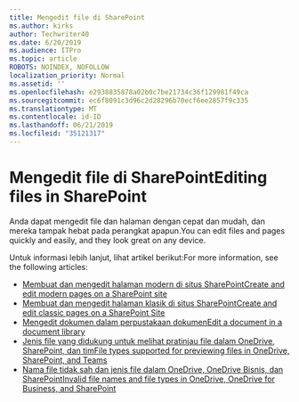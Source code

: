 ```yaml
---
title: Mengedit file di SharePoint
ms.author: kirks
author: Techwriter40
ms.date: 6/20/2019
ms.audience: ITPro
ms.topic: article
ROBOTS: NOINDEX, NOFOLLOW
localization_priority: Normal
ms.assetid: ''
ms.openlocfilehash: e2938835878a02b0c7be21734c36f129981f49ca
ms.sourcegitcommit: ec6f8091c3d96c2d28296b70ecf6ee2857f9c335
ms.translationtype: MT
ms.contentlocale: id-ID
ms.lasthandoff: 06/21/2019
ms.locfileid: "35121317"
---
```

# <a name="editing-files-in-sharepoint"></a><span data-ttu-id="aad71-102">Mengedit file di SharePoint</span><span class="sxs-lookup"><span data-stu-id="aad71-102">Editing files in SharePoint</span></span>

<span data-ttu-id="aad71-103">Anda dapat mengedit file dan halaman dengan cepat dan mudah, dan mereka tampak hebat pada perangkat apapun.</span><span class="sxs-lookup"><span data-stu-id="aad71-103">You can edit files and pages quickly and easily, and they look great on any device.</span></span> 

<span data-ttu-id="aad71-104">Untuk informasi lebih lanjut, lihat artikel berikut:</span><span class="sxs-lookup"><span data-stu-id="aad71-104">For more information, see the following articles:</span></span>

- [<span data-ttu-id="aad71-105">Membuat dan mengedit halaman modern di situs SharePoint</span><span class="sxs-lookup"><span data-stu-id="aad71-105">Create and edit modern pages on a SharePoint site</span></span>](https://support.office.com/en-us/article/create-and-use-modern-pages-on-a-sharepoint-site-b3d46deb-27a6-4b1e-87b8-df851e503dec)
- [<span data-ttu-id="aad71-106">Membuat dan mengedit halaman klasik di situs SharePoint</span><span class="sxs-lookup"><span data-stu-id="aad71-106">Create and edit classic pages on a SharePoint Site</span></span>](https://support.office.com/en-us/article/create-and-edit-classic-sharepoint-pages-ee50e4a0-d0c1-48c8-86e9-d468a8b13bac)
- [<span data-ttu-id="aad71-107">Mengedit dokumen dalam perpustakaan dokumen</span><span class="sxs-lookup"><span data-stu-id="aad71-107">Edit a document in a document library</span></span>](https://support.office.com/en-us/article/Edit-a-document-in-a-document-library-02d8497f-1c13-4114-949a-b8466f639b07)
- [<span data-ttu-id="aad71-108">Jenis file yang didukung untuk melihat pratinjau file dalam OneDrive, SharePoint, dan tim</span><span class="sxs-lookup"><span data-stu-id="aad71-108">File types supported for previewing files in OneDrive, SharePoint, and Teams</span></span>](https://support.office.com/en-us/article/file-types-supported-for-previewing-files-in-onedrive-sharepoint-and-teams-e054cd0f-8ef2-4ccb-937e-26e37419c5e4)
- [<span data-ttu-id="aad71-109">Nama file tidak sah dan jenis file dalam OneDrive, OneDrive Bisnis, dan SharePoint</span><span class="sxs-lookup"><span data-stu-id="aad71-109">Invalid file names and file types in OneDrive, OneDrive for Business, and SharePoint</span></span>](https://support.office.com/en-us/article/Invalid-file-names-and-file-types-in-OneDrive-OneDrive-for-Business-and-SharePoint-64883a5d-228e-48f5-b3d2-eb39e07630fa)